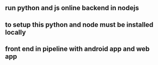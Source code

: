 ## run python and js online backend in nodejs
## to setup this python and node must be installed locally
## front end in pipeline with android app and web app
